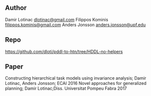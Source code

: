 ## Author
Damir Lotinac <dlotinac@gmail.com>
Filippos Kominis <filippos.kominis@gmail.com>
Anders Jonsson <anders.jonsson@upf.edu>

## Repo
https://github.com/dloti/pddl-to-htn/tree/HDDL-no-helpers

## Paper
Constructing hierarchical task models using invariance analysis; Damir Lotinac, Anders Jonsson; ECAI 2016
Novel approaches for generalized planning; Damir Lotinac;Diss. Universitat Pompeu Fabra 2017

